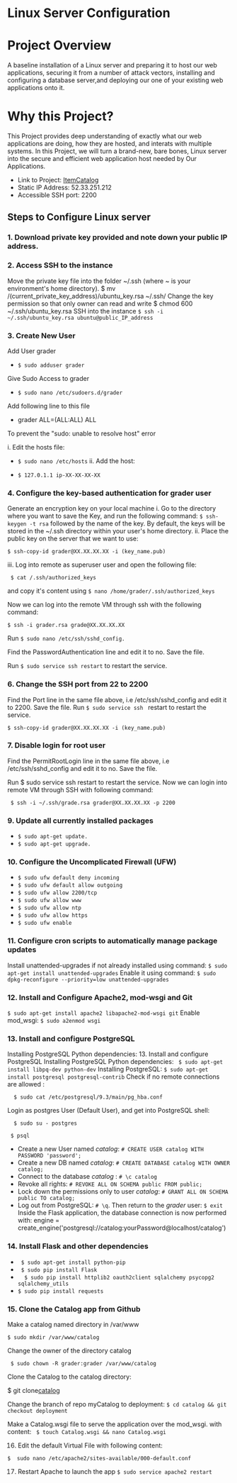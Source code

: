# Linux Server Configuration

# Project Overview
A baseline installation of a Linux server and preparing it to host our web applications, securing it from a number of 
attack vectors, installing and configuring a database server,and deploying our one of your existing web applications onto it.

# Why this Project?
This Project provides deep understanding of exactly what our web applications are doing, how they are hosted, and interats with multiple systems. In this Project, we will turn a brand-new, bare bones, Linux server into the secure and efficient web application host needed by Our Applications.

- Link to Project: [ItemCatalog](https://catalog.52.33.251.212.xip.io/catalog/showcatalog)
- Static IP Address: 52.33.251.212
- Accessible SSH port: 2200

## Steps to Configure Linux server

### 1. Download private key provided and note down your public IP address.
 
### 2. Access SSH to the instance
 
 Move the private key file into the folder ~/.ssh (where ~ is your environment's home directory).
  $ mv /(current_private_key_address)/ubuntu_key.rsa ~/.ssh/
Change the key permission so that only owner can read and write
  $ chmod 600 ~/.ssh/ubuntu_key.rsa
SSH into the instance
  ```$ ssh -i ~/.ssh/ubuntu_key.rsa ubuntu@public_IP_address```
  
 ### 3. Create New User
  
  Add User grader
  
  - ```$ sudo adduser grader```
  
Give Sudo Access to grader

  - ```$ sudo nano /etc/sudoers.d/grader```
  
Add following line to this file
 - grader ALL=(ALL:ALL) ALL

To prevent the "sudo: unable to resolve host" error

i. Edit the hosts file:
- ```$ sudo nano /etc/hosts```
ii. Add the host:

- ```$ 127.0.1.1 ip-XX-XX-XX-XX```

### 4. Configure the key-based authentication for grader user

Generate an encryption key on your local machine
i. Go to the directory where you want to save the Key, and run the following command:
```$ ssh-keygen -t rsa```
followed by the name of the key. By default, the keys will be stored in the ~/.ssh directory within your user's 
  home directory.
  ii. Place the public key on the server that we want to use:
  
   ```$ ssh-copy-id grader@XX.XX.XX.XX -i (key_name.pub)```
   
iii. Log into remote as superuser user and open the following file:

``` $ cat /.ssh/authorized_keys```

  and copy it's content using ```$ nano /home/grader/.ssh/authorized_keys```
  
Now we can log into the remote VM through ssh with the following command:

``` $ ssh -i grader.rsa grade@XX.XX.XX.XX ```

Run ```$ sudo nano /etc/ssh/sshd_config.```

Find the PasswordAuthentication line and edit it to no.
Save the file.

Run ```$ sudo service ssh restart``` to restart the service.

### 6. Change the SSH port from 22 to 2200
Find the Port line in the same file above, i.e /etc/ssh/sshd_config and edit it to 2200.
Save the file.
Run ```$ sudo service ssh ``` restart to restart the service.

   ```$ ssh-copy-id grader@XX.XX.XX.XX -i (key_name.pub)```
   
###  7. Disable login for root user
Find the PermitRootLogin line in the same file above, i.e /etc/ssh/sshd_config and edit it to no.
Save the file.

Run $ sudo service ssh restart to restart the service.
Now we can login into remote VM through SSH with following command:

``` $ ssh -i ~/.ssh/grade.rsa grader@XX.XX.XX.XX -p 2200```

### 9. Update all currently installed packages
- ```$ sudo apt-get update.```
- ```$ sudo apt-get upgrade.```

### 10. Configure the Uncomplicated Firewall (UFW)
- ```$ sudo ufw default deny incoming```
- ```$ sudo ufw default allow outgoing```
- ```$ sudo ufw allow 2200/tcp```
- ```$ sudo ufw allow www```
- ```$ sudo ufw allow ntp```
- ```$ sudo ufw allow https```
- ```$ sudo ufw enable```

### 11. Configure cron scripts to automatically manage package updates

Install unattended-upgrades if not already installed using command:
 ```$ sudo apt-get install unattended-upgrades```
Enable it using command:
 ```$ sudo dpkg-reconfigure --priority=low unattended-upgrades```
 
### 12. Install and Configure Apache2, mod-wsgi and Git
 ```$ sudo apt-get install apache2 libapache2-mod-wsgi git```
Enable mod_wsgi:
 ```$ sudo a2enmod wsgi```
 
### 13. Install and configure PostgreSQL

 Installing PostgreSQL Python dependencies:
 13. Install and configure PostgreSQL
Installing PostgreSQL Python dependencies:
``` $ sudo apt-get install libpq-dev python-dev```
Installing PostgreSQL:
  ```$ sudo apt-get install postgresql postgresql-contrib```
Check if no remote connections are allowed :

```  $ sudo cat /etc/postgresql/9.3/main/pg_hba.conf```

Login as postgres User (Default User), and get into PostgreSQL shell:

```  $ sudo su - postgres```

``` $ psql```
 * Create a new User named *catalog*:  `# CREATE USER catalog WITH PASSWORD 'password';`
 * Create a new DB named *catalog*: `# CREATE DATABASE catalog WITH OWNER catalog;`
 * Connect to the database *catalog* : `# \c catalog`
 * Revoke all rights: `# REVOKE ALL ON SCHEMA public FROM public;`
 * Lock down the permissions only to user *catalog*: `# GRANT ALL ON SCHEMA public TO catalog;`
 * Log out from PostgreSQL: `# \q`. Then return to the *grader* user: `$ exit`
 Inside the Flask application, the database connection is now performed with:
 engine = create_engine('postgresql://catalog:yourPassword@localhost/catalog')
 
 ### 14. Install Flask and other dependencies
  - ``` $ sudo apt-get install python-pip```
  - ``` $ sudo pip install Flask```
  -  ```  $ sudo pip install httplib2 oauth2client sqlalchemy psycopg2 sqlalchemy_utils```
  -  ```$ sudo pip install requests```
  
###  15. Clone the Catalog app from Github
Make a catalog named directory in /var/www

  ```$ sudo mkdir /var/www/catalog```
  
Change the owner of the directory catalog

``` $ sudo chown -R grader:grader /var/www/catalog```

Clone the Catalog to the catalog directory:

 $ git clone[catalog](https://github.com/marcioinfo/catalog)

Change the branch of repo myCatalog to deployment:
 ```$ cd catalog && git checkout deployment```
 
 Make a Catalog.wsgi file to serve the application over the mod_wsgi. with content:
 ``` $ touch Catalog.wsgi && nano Catalog.wsgi``` 

 16. Edit the default Virtual File with following content:

  ```$  sudo nano /etc/apache2/sites-available/000-default.conf```

17. Restart Apache to launch the app
 ```$ sudo service apache2 restart```
